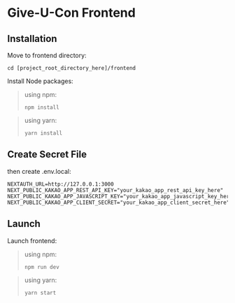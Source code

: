 # Give-U-Con Frontend


## Installation

Move to frontend directory:

```
cd [project_root_directory_here]/frontend
```

Install Node packages:

> using npm: 
> ```
> npm install
> ```

> using yarn: 
> ```
> yarn install
> ```


## Create Secret File

then create .env.local:

```
NEXTAUTH_URL=http://127.0.0.1:3000
NEXT_PUBLIC_KAKAO_APP_REST_API_KEY="your_kakao_app_rest_api_key_here"
NEXT_PUBLIC_KAKAO_APP_JAVASCRIPT_KEY="your_kakao_app_javascript_key_here"
NEXT_PUBLIC_KAKAO_APP_CLIENT_SECRET="your_kakao_app_client_secret_here"
```


## Launch

Launch frontend:

> using npm: 
> ```
> npm run dev
> ```

> using yarn: 
> ```
> yarn start
> ```
